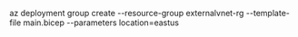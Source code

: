 az deployment group create --resource-group externalvnet-rg --template-file main.bicep --parameters location=eastus